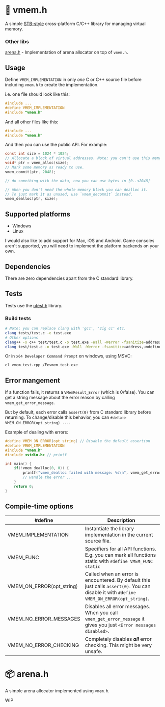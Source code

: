 # 💾 vmem.h
A simple [STB-style](https://github.com/nothings/stb/blob/master/docs/stb_howto.txt) cross-platform C/C++ library for managing virtual memory.

### Other libs
[arena.h](#arenah) - Implementation of arena allocator on top of `vmem.h`.

## Usage
Define `VMEM_IMPLEMENTATION` in only *one* C or C++ source file before including `vmem.h` to create the implementation.

i.e. one file should look like this:
```c
#include ...
#define VMEM_IMPLEMENTATION
#include "vmem.h"
```
And all other files like this:
```c
#include ...
#include "vmem.h"
```
And then you can use the public API. For example:
```c
const int size = 1024 * 1024;
// Allocate a block of virtual addresses. Note: you can't use this memory *yet*.
void* ptr = vmem_alloc(size);
// Mark some memory as ready to use.
vmem_commit(ptr, 2048);

// do something with the data, now you can use bytes in [0..<2048]

// When you don't need the whole memory block you can dealloc it.
// To just mark it as unused, use `vmem_decommit` instead.
vmem_dealloc(ptr, size);
```

## Supported platforms
- Windows
- Linux

I would also like to add support for Mac, iOS and Android.
Game consoles aren't supported, you will need to implement the platform backends on your own.

## Dependencies
There are zero dependencies apart from the C standard library.

## Tests
Tests use the [utest.h](https://github.com/sheredom/utest.h) library.

### Build tests
```bash
# Note: you can replace clang with 'gcc', 'zig cc' etc.
clang tests/test.c -o test.exe
# Other options
clang++ -x c++ test/test.c -o test.exe -Wall -Werror -fsanitize=address,undefined -std=c++20
clang test/test.c -o test.exe -Wall -Werror -fsanitize=address,undefined -std=c99
```
Or in `x64 Developer Command Prompt` on windows, using MSVC:
```bash
cl vmem_test.cpp /Fevmem_test.exe
```

## Error mangement
If a function fails, it returns a `VMemResult_Error` (which is 0/false).
You can get a string message about the error reason by calling `vmem_get_error_message`.

But by default, each error calls `assert(0)` from C standard library before returning.
To change/disable this behavior, you can `#define VMEM_ON_ERROR(opt_string) ...`.

Example of dealing with errors:
```c
#define VMEM_ON_ERROR(opt_string) // Disable the default assertion
#define VMEM_IMPLEMENTATION
#include "vmem.h"
#include <stdio.h> // printf

int main() {
    if(!vmem_dealloc(0, 0)) {
        printf("vmem_dealloc failed with message: %s\n", vmem_get_error_message());
        // Handle the error ...
    }
    return 0;
}
```

## Compile-time options
#define | Description
------- | -----------
VMEM_IMPLEMENTATION       | Instantiate the library implementation in the current source file.
VMEM_FUNC                 | Specifiers for all API functions. E.g. you can mark all functions static with `#define VMEM_FUNC static`
VMEM_ON_ERROR(opt_string) | Called when an error is encountered. By default this just calls `assert(0)`. You can disable it with `#define VMEM_ON_ERROR(opt_string)`.
VMEM_NO_ERROR_MESSAGES    | Disables all error messages. When you call `vmem_get_error_message` it gives you just `<Error messages disabled>`.
VMEM_NO_ERROR_CHECKING    | Completely disables ***all*** error checking. This might be very unsafe.



# 📦 arena.h
A simple arena allocator implemented using `vmem.h`.

WIP
